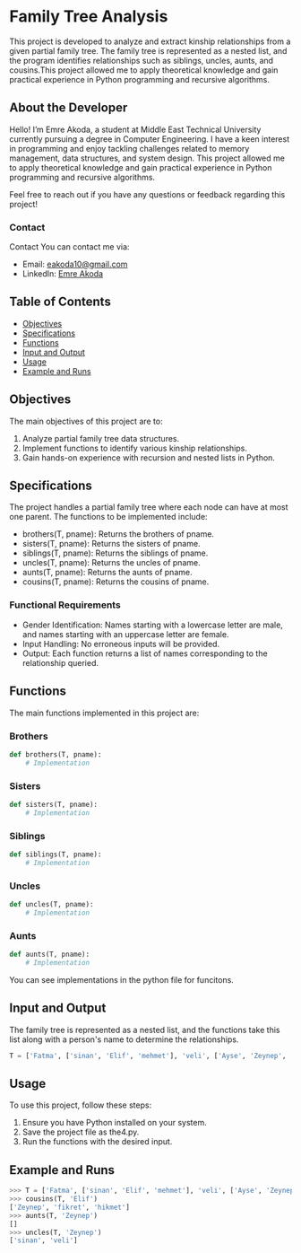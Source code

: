 # Family Tree Analysis

This project is developed to analyze and extract kinship relationships from a given partial family tree. The family tree is represented as a nested list, and the program identifies relationships such as siblings, uncles, aunts, and cousins.This project allowed me to apply theoretical knowledge and gain practical experience in Python programming and recursive algorithms.

## About the Developer

Hello! I’m Emre Akoda, a student at Middle East Technical University currently pursuing a degree in Computer Engineering.
I have a keen interest in programming and enjoy tackling challenges related to memory management, data structures, and system design. This project allowed me to apply theoretical knowledge and gain practical experience in Python programming and recursive algorithms.

Feel free to reach out if you have any questions or feedback regarding this project!

### Contact
Contact
You can contact me via:

- Email: eakoda10@gmail.com
- LinkedIn: [Emre Akoda](https://www.linkedin.com/in/emre-akoda-b07b36248)

## Table of Contents
- [Objectives](#objectives)
- [Specifications](#specifications)
- [Functions](#functions)
- [Input and Output](#input-and-output)
- [Usage](#usage)
- [Example and Runs](#example-and-runs)

## Objectives
The main objectives of this project are to:

1. Analyze partial family tree data structures.
2. Implement functions to identify various kinship relationships.
3. Gain hands-on experience with recursion and nested lists in Python.

## Specifications
The project handles a partial family tree where each node can have at most one parent. The functions to be implemented include:

- brothers(T, pname): Returns the brothers of pname.
- sisters(T, pname): Returns the sisters of pname.
- siblings(T, pname): Returns the siblings of pname.
- uncles(T, pname): Returns the uncles of pname.
- aunts(T, pname): Returns the aunts of pname.
- cousins(T, pname): Returns the cousins of pname.

### Functional Requirements
- Gender Identification: Names starting with a lowercase letter are male, and names starting with an uppercase letter are female.
- Input Handling: No erroneous inputs will be provided.
- Output: Each function returns a list of names corresponding to the relationship queried.

## Functions
The main functions implemented in this project are:

### Brothers
```python
def brothers(T, pname):
    # Implementation
```
### Sisters
```python
def sisters(T, pname):
    # Implementation
```
### Siblings
```python
def siblings(T, pname):
    # Implementation
```
### Uncles
```python
def uncles(T, pname):
    # Implementation
```
### Aunts
```python
def aunts(T, pname):
    # Implementation
```
You can see implementations in the python file for funcitons.

## Input and Output

The family tree is represented as a nested list, and the functions take this list along with a person's name to determine the relationships.

```python
T = ['Fatma', ['sinan', 'Elif', 'mehmet'], 'veli', ['Ayse', 'Zeynep', 'fikret', 'hikmet']]
```

## Usage
To use this project, follow these steps:

1. Ensure you have Python installed on your system.
2. Save the project file as the4.py.
3. Run the functions with the desired input.

## Example and Runs
```python
>>> T = ['Fatma', ['sinan', 'Elif', 'mehmet'], 'veli', ['Ayse', 'Zeynep', 'fikret', 'hikmet']]
>>> cousins(T, 'Elif')
['Zeynep', 'fikret', 'hikmet']
>>> aunts(T, 'Zeynep')
[]
>>> uncles(T, 'Zeynep')
['sinan', 'veli']
```



